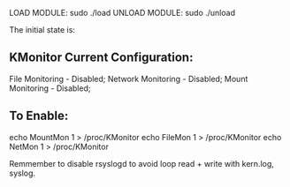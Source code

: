 LOAD MODULE:    sudo ./load
UNLOAD MODULE:  sudo ./unload

The initial state is:

KMonitor Current Configuration:
-------------------------------
File Monitoring    - Disabled;
Network Monitoring - Disabled;
Mount Monitoring   - Disabled;

To Enable:
-------------------------------
echo MountMon 1 > /proc/KMonitor
echo FileMon  1 > /proc/KMonitor
echo NetMon   1 > /proc/KMonitor


Remmember to disable rsyslogd to avoid loop read + write with kern.log, syslog.


